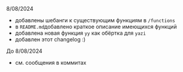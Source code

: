 8/08/2024

- добавлены шебанги к существующим функциям в `/functions`
- в `README.md`добавлено краткое описание имеющихся функций
- добавлена новая функция `yy` как обёртка для `yazi`
- добавлен этот changelog :)

До 8/08/2024

- см. сообщения в коммитах
